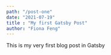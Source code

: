 ```yaml
---
path: "/post-one"
date: "2021-07-19"
title : "My first Gatsby Post"
author: "Fiona Feng"
---
```


This is my very first blog post in Gatsby